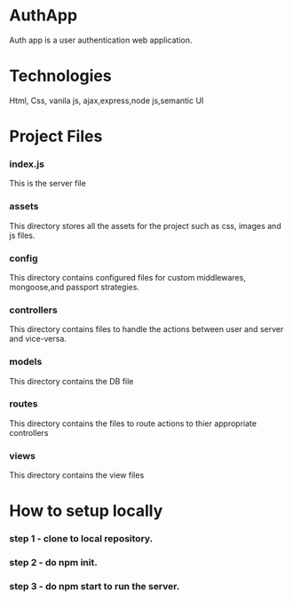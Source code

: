 # AuthApp
Auth app is a user authentication web application.
# Technologies
Html, Css, vanila js, ajax,express,node js,semantic UI

# Project Files
### index.js
This is the server file
### assets
This directory stores all the assets for the project such as css, images and js files.
### config
This directory contains configured files for custom middlewares, mongoose,and passport strategies.
### controllers
This directory contains files to handle the actions between user and server and vice-versa.
### models
This directory contains the DB file
### routes
This directory contains the files to route actions to thier appropriate controllers
### views 
This directory contains the view files

# How to setup locally
### step 1 - clone to local repository.
### step 2 - do npm init.
### step 3 - do npm start to run the server.
